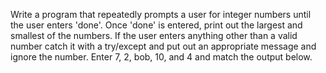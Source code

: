 Write a program that repeatedly prompts a user for integer numbers 
until the user enters 'done'. Once 'done' is entered, 
print out the largest and smallest of the numbers. 
If the user enters anything other than a valid number catch it 
with a try/except and put out an appropriate message and ignore the number. 
Enter 7, 2, bob, 10, and 4 and match the output below.

